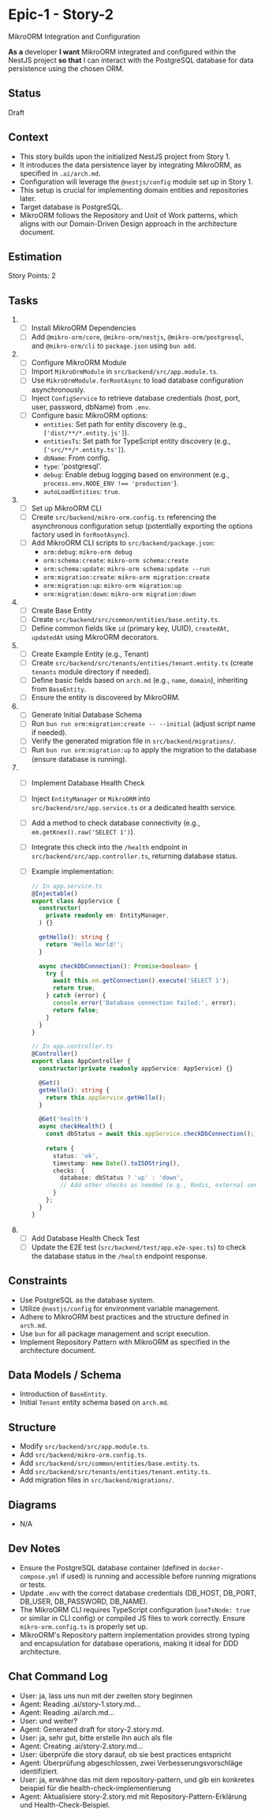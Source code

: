 # Epic-1 - Story-2

MikroORM Integration and Configuration

**As a** developer
**I want** MikroORM integrated and configured within the NestJS project
**so that** I can interact with the PostgreSQL database for data persistence using the chosen ORM.

## Status

Draft

## Context

- This story builds upon the initialized NestJS project from Story 1.
- It introduces the data persistence layer by integrating MikroORM, as specified in `.ai/arch.md`.
- Configuration will leverage the `@nestjs/config` module set up in Story 1.
- This setup is crucial for implementing domain entities and repositories later.
- Target database is PostgreSQL.
- MikroORM follows the Repository and Unit of Work patterns, which aligns with our Domain-Driven Design approach in the architecture document.

## Estimation

Story Points: 2

## Tasks

1. - [ ] Install MikroORM Dependencies
    - [ ] Add `@mikro-orm/core`, `@mikro-orm/nestjs`, `@mikro-orm/postgresql`, and `@mikro-orm/cli` to `package.json` using `bun add`.
2. - [ ] Configure MikroORM Module
    - [ ] Import `MikroOrmModule` in `src/backend/src/app.module.ts`.
    - [ ] Use `MikroOrmModule.forRootAsync` to load database configuration asynchronously.
    - [ ] Inject `ConfigService` to retrieve database credentials (host, port, user, password, dbName) from `.env`.
    - [ ] Configure basic MikroORM options:
        - `entities`: Set path for entity discovery (e.g., `['dist/**/*.entity.js']`).
        - `entitiesTs`: Set path for TypeScript entity discovery (e.g., `['src/**/*.entity.ts']`).
        - `dbName`: From config.
        - `type`: 'postgresql'.
        - `debug`: Enable debug logging based on environment (e.g., `process.env.NODE_ENV !== 'production'`).
        - `autoLoadEntities`: `true`.
3. - [ ] Set up MikroORM CLI
    - [ ] Create `src/backend/mikro-orm.config.ts` referencing the asynchronous configuration setup (potentially exporting the options factory used in `forRootAsync`).
    - [ ] Add MikroORM CLI scripts to `src/backend/package.json`:
        - `orm:debug`: `mikro-orm debug`
        - `orm:schema:create`: `mikro-orm schema:create`
        - `orm:schema:update`: `mikro-orm schema:update --run`
        - `orm:migration:create`: `mikro-orm migration:create`
        - `orm:migration:up`: `mikro-orm migration:up`
        - `orm:migration:down`: `mikro-orm migration:down`
4. - [ ] Create Base Entity
    - [ ] Create `src/backend/src/common/entities/base.entity.ts`.
    - [ ] Define common fields like `id` (primary key, UUID), `createdAt`, `updatedAt` using MikroORM decorators.
5. - [ ] Create Example Entity (e.g., Tenant)
    - [ ] Create `src/backend/src/tenants/entities/tenant.entity.ts` (create `tenants` module directory if needed).
    - [ ] Define basic fields based on `arch.md` (e.g., `name`, `domain`), inheriting from `BaseEntity`.
    - [ ] Ensure the entity is discovered by MikroORM.
6. - [ ] Generate Initial Database Schema
    - [ ] Run `bun run orm:migration:create -- --initial` (adjust script name if needed).
    - [ ] Verify the generated migration file in `src/backend/migrations/`.
    - [ ] Run `bun run orm:migration:up` to apply the migration to the database (ensure database is running).
7. - [ ] Implement Database Health Check
    - [ ] Inject `EntityManager` or `MikroORM` into `src/backend/src/app.service.ts` or a dedicated health service.
    - [ ] Add a method to check database connectivity (e.g., `em.getKnex().raw('SELECT 1')`).
    - [ ] Integrate this check into the `/health` endpoint in `src/backend/src/app.controller.ts`, returning database status.
    - [ ] Example implementation:

      ```typescript
      // In app.service.ts
      @Injectable()
      export class AppService {
        constructor(
          private readonly em: EntityManager,
        ) {}
      
        getHello(): string {
          return 'Hello World!';
        }
      
        async checkDbConnection(): Promise<boolean> {
          try {
            await this.em.getConnection().execute('SELECT 1');
            return true;
          } catch (error) {
            console.error('Database connection failed:', error);
            return false;
          }
        }
      }
      
      // In app.controller.ts
      @Controller()
      export class AppController {
        constructor(private readonly appService: AppService) {}
      
        @Get()
        getHello(): string {
          return this.appService.getHello();
        }
      
        @Get('health')
        async checkHealth() {
          const dbStatus = await this.appService.checkDbConnection();
          
          return {
            status: 'ok',
            timestamp: new Date().toISOString(),
            checks: {
              database: dbStatus ? 'up' : 'down',
              // Add other checks as needed (e.g., Redis, external services)
            }
          };
        }
      }
      ```

8. - [ ] Add Database Health Check Test
    - [ ] Update the E2E test (`src/backend/test/app.e2e-spec.ts`) to check the database status in the `/health` endpoint response.

## Constraints

- Use PostgreSQL as the database system.
- Utilize `@nestjs/config` for environment variable management.
- Adhere to MikroORM best practices and the structure defined in `arch.md`.
- Use `bun` for all package management and script execution.
- Implement Repository Pattern with MikroORM as specified in the architecture document.

## Data Models / Schema

- Introduction of `BaseEntity`.
- Initial `Tenant` entity schema based on `arch.md`.

## Structure

- Modify `src/backend/src/app.module.ts`.
- Add `src/backend/mikro-orm.config.ts`.
- Add `src/backend/src/common/entities/base.entity.ts`.
- Add `src/backend/src/tenants/entities/tenant.entity.ts`.
- Add migration files in `src/backend/migrations/`.

## Diagrams

- N/A

## Dev Notes

- Ensure the PostgreSQL database container (defined in `docker-compose.yml` if used) is running and accessible before running migrations or tests.
- Update `.env` with the correct database credentials (DB_HOST, DB_PORT, DB_USER, DB_PASSWORD, DB_NAME).
- The MikroORM CLI requires TypeScript configuration (`useTsNode: true` or similar in CLI config) or compiled JS files to work correctly. Ensure `mikro-orm.config.ts` is properly set up.
- MikroORM's Repository pattern implementation provides strong typing and encapsulation for database operations, making it ideal for DDD architecture.

## Chat Command Log

- User: ja, lass uns nun mit der zweiten story beginnen
- Agent: Reading .ai/story-1.story.md...
- Agent: Reading .ai/arch.md...
- User: und weiter?
- Agent: Generated draft for story-2.story.md.
- User: ja, sehr gut, bitte erstelle ihn auch als file
- Agent: Creating .ai/story-2.story.md...
- User: überprüfe die story darauf, ob sie best practices entspricht
- Agent: Überprüfung abgeschlossen, zwei Verbesserungsvorschläge identifiziert.
- User: ja, erwähne das mit dem repository-pattern, und gib ein konkretes beispiel für die health-check-implementierung
- Agent: Aktualisiere story-2.story.md mit Repository-Pattern-Erklärung und Health-Check-Beispiel.
